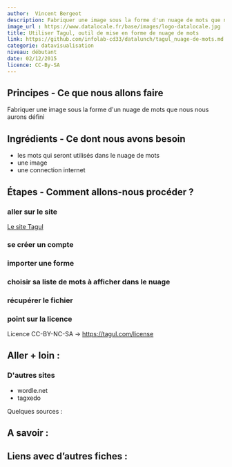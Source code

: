 ```yaml
---
author:  Vincent Bergeot
description: Fabriquer une image sous la forme d'un nuage de mots que nous nous aurons défini
image_url : https://www.datalocale.fr/base/images/logo-datalocale.jpg
title: Utiliser Tagul, outil de mise en forme de nuage de mots
link: https://github.com/infolab-cd33/datalunch/tagul_nuage-de-mots.md
categorie: datavisualisation
niveau: débutant
date: 02/12/2015
licence: CC-By-SA
---
```


## Principes - Ce que nous allons faire
Fabriquer une image sous la forme d'un nuage de mots que nous nous aurons défini

## Ingrédients - Ce dont nous avons besoin
* les mots qui seront utilisés dans le nuage de mots
* une image
* une connection internet

## Étapes - Comment allons-nous procéder ?
### aller sur le site

[Le site Tagul](http://tagul.com)
### se créer un compte
### importer une forme
### choisir sa liste de mots à afficher dans le nuage
### récupérer le fichier
### point sur la licence
Licence CC-BY-NC-SA -> https://tagul.com/license


## Aller + loin :
### D'autres sites
* wordle.net
* tagxedo

Quelques sources :

## A savoir :

## Liens avec d’autres fiches :
